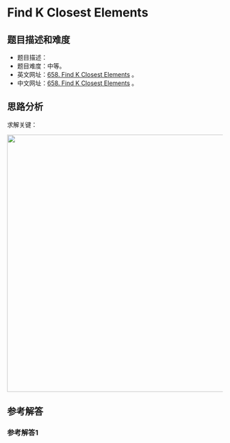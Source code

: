 # Find K Closest Elements

## 题目描述和难度
+ 题目描述：
+ 题目难度：中等。
+ 英文网址：[658. Find K Closest Elements](https://leetcode.com/problems/find-k-closest-elements/description/)  。
+ 中文网址：[658. Find K Closest Elements](https://leetcode-cn.com/problems/find-k-closest-elements/description/)  。
## 思路分析
求解关键：

<img src="https://liweiwei1419.github.io/images/leetcode-solution/" width="600">

## 参考解答
### 参考解答1

```java

```